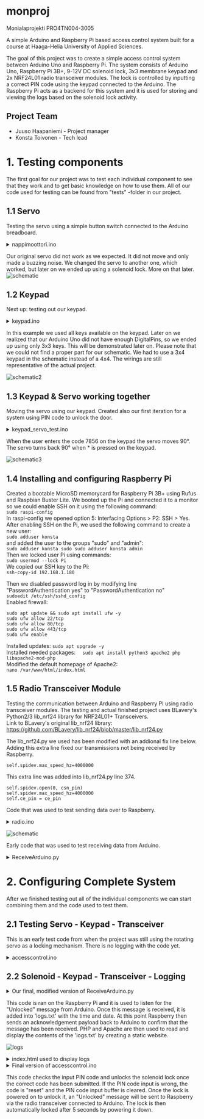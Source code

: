 # monproj
Monialaprojekti PRO4TN004-3005


A simple Arduino and Raspberry Pi based access control system built for a course at Haaga-Helia University of Applied Sciences.

The goal of this project was to create a simple access control system between Arduino Uno and Raspberry Pi. The system consists of Arduino Uno, Raspberry Pi 3B+, 9-12V DC solenoid lock, 3x3 membrane keypad and 2x NRF24L01 radio transceiver modules. The lock is controlled by inputting a correct PIN code using the keypad connected to the Arduino. The Raspberry Pi acts as a backend for this system and it is used for storing and viewing the logs based on the solenoid lock activity.

## Project Team
- Juuso Haapaniemi - Project manager
- Konsta Toivonen - Tech lead

# 1. Testing components
The first goal for our project was to test each individual component to see that they work and to get basic knowledge on how to use them.
All of our code used for testing can be found from "tests" -folder in our project.

## 1.1 Servo
Testing the servo using a simple button switch connected to the Arduino breadboard.

<details>
  <summary>nappimoottori.ino</summary>
  <br>
  
  ```
#include <Servo.h>
Servo myServo;
int angle;
int switchState = 0;
int switchPin = 2;

void setup() {
  myServo.attach(9);
  Serial.begin(9600);
  pinMode (switchPin, INPUT);
}

void loop() {
  switchState = digitalRead(switchPin);
  if (switchState == HIGH) {
    angle = 0;
  } else {
    angle = 180;
  }
  myServo.write(angle);
  delay(15);
}
````
</details>




Our original servo did not work as we expected. It did not move and only made a buzzing noise.
We changed the servo to another one, which worked, but later on we ended up using a solenoid lock. More on that later.
![schematic](https://raw.githubusercontent.com/haapjuu/monproj/master/tests/nappimoottori/schematic.png)

## 1.2 Keypad
Next up: testing out our keypad.

<details>
  <summary>keypad.ino</summary>
  <br>
  
  ```
#include <Keypad.h>

const byte numRows = 4;
const byte numCols = 4;

char keymap[numRows][numCols] =
{
  {'1', '2', '3', 'A'},
  {'4', '5', '6', 'B'},
  {'7', '8', '9', 'C'},
  {'*', '0', '#', 'D'}
};

byte rowPins[numRows] = {9, 8, 7, 6};
byte colPins[numCols] = {5, 4, 3, 2};

Keypad myKeypad = Keypad(makeKeymap(keymap), rowPins, colPins, numRows, numCols);

void setup()
{
  Serial.begin(9600);
}

void loop()
{
  char keypressed = myKeypad.getKey();
  if (keypressed != NO_KEY)
  {
    Serial.println(keypressed);
  }
}
```
</details>


In this example we used all keys available on the keypad.
Later on we realized that our Arduino Uno did not have enough DigitalPins, so we ended up using only 3x3 keys.
This will be demonstrated later on.
Please note that we could not find a proper part for our schematic. We had to use a 3x4 keypad in the schematic instead of a 4x4. The wirings are still representative of the actual project.

![schematic2](https://raw.githubusercontent.com/haapjuu/monproj/master/tests/keypad/schematic.png)

## 1.3 Keypad & Servo working together
Moving the servo using our keypad.
Created also our first iteration for a system using PIN code to unlock the door.

<details>
  <summary>keypad_servo_test.ino</summary>
  <br>
  
  ```
#include <Keypad.h>
#include <Servo.h>

Servo servo_Motor;
const char* password = "7856";
int position = 0;
const byte ROWS = 4;
const byte COLS = 4;
char keys[ROWS][COLS] = {
  {'1', '2', '3', 'A'},
  {'4', '5', '6', 'B'},
  {'7', '8', '9', 'C'},
  {'*', '0', '#', 'D'}
};

byte rowPins[ROWS] = { 9, 8, 7, 6 };
byte colPins[COLS] = { 5, 4, 3, 2 };
Keypad keypad = Keypad( makeKeymap(keys), rowPins, colPins, ROWS, COLS );

void setup() {
  Serial.begin(9600);
  servo_Motor.attach(11);
  setLocked(true);
}
void loop() {
  char key = keypad.getKey();

  if (key != NO_KEY){
    Serial.println(key);
  }

  if (key == '*') {
      position = 0;
      setLocked(true);
  }

  if (key == password[position]) {
    position ++;
  }

  if (position == 4) {
    setLocked(false);
  }
  delay(100);
}

void setLocked(int locked) {
  if (locked) {
    servo_Motor.write(0);
    Serial.println("Locking");
  }
  else {
    servo_Motor.write(90);
    Serial.println("Unlocking");
  }
}
```
</details>

When the user enters the code 7856 on the keypad the servo moves 90°.
The servo turns back 90° when * is pressed on the keypad.

![schematic3](https://raw.githubusercontent.com/haapjuu/monproj/master/tests/keypad_servo_test/schematic.png)

## 1.4 Installing and configuring Raspberry Pi
Created a bootable MicroSD memorycard for Raspberry Pi 3B+ using Rufus and Raspbian Buster Lite.
We booted up the Pi and connected it to a monitor so we could enable SSH on it using the following command:  
``
sudo raspi-config
``  
In raspi-config we opened option 5: Interfacing Options > P2: SSH > Yes.  
After enabling SSH on the Pi, we used the following command to create a new user:  
``
sudo adduser konsta
``  
and added the user to the groups "sudo" and "admin":  
``
sudo adduser konsta sudo
sudo adduser konsta admin
``  
Then we locked user Pi using commands:  
``
sudo usermod --lock Pi
``  
We copied our SSH key to the Pi:  
``
ssh-copy-id 192.168.1.180
`` 

Then we disabled password log in by modifying line "PasswordAuthentication yes" to "PasswordAuthentication no"  
``
sudoedit /etc/ssh/sshd_config
``  
Enabled firewall:  

```
sudo apt update && sudo apt install ufw -y  
sudo ufw allow 22/tcp  
sudo ufw allow 80/tcp  
sudo ufw allow 443/tcp  
sudo ufw enable  
```
Installed updates:
``
sudo apt upgrade -y
``  
Installed needed packages:
``  
sudo apt install python3 apache2 php libapache2-mod-php
``  
Modified the default homepage of Apache2:  
``
nano /var/www/html/index.html
``


## 1.5 Radio Transceiver Module
Testing the communication between Arduino and Raspberry PI using radio transceiver modules.
The testing and actual finished project uses BLavery's Python2/3 lib_nrf24 library for NRF24L01+ Transceivers.
<br>
Link to BLavery's original lib_nrf24 library: https://github.com/BLavery/lib_nrf24/blob/master/lib_nrf24.py


The lib_nrf24.py we used has been modified with an addional fix line below. Adding this extra line fixed our transmissions not being received by Raspberry.

`self.spidev.max_speed_hz=4000000`

This extra line was added into lib_nrf24.py line 374.

```
self.spidev.open(0, csn_pin)
self.spidev.max_speed_hz=4000000
self.ce_pin = ce_pin
```

Code that was used to test sending data over to Raspberry.

<details>
  <summary>radio.ino</summary>
  <br>
  
```
#include <SPI.h>
#include <nRF24L01.h>
#include <RF24.h>

RF24 radio(7, 8); // CE, CSN
const byte address[6] = "00001";

void setup(void){
  Serial.begin(9600);
  radio.begin();
  radio.setPALevel(RF24_PA_MIN);
  radio.setChannel(0x76);
  radio.openWritingPipe(address);
  radio.enableDynamicPayloads();
  radio.powerUp();
  radio.stopListening();
}

void loop(void){
  Serial.println("Attempting to send data");
  const char text[] = "Hello World";
  radio.write(&text, sizeof(text));
  Serial.println("Sending message Hello World");
  delay(1000);
}
```
</details>  

![schematic](https://raw.githubusercontent.com/haapjuu/monproj/master/tests/misc%20images/schematic.png)


Early code that was used to test receiving data from Arduino.

<details>
  <summary>ReceiveArduino.py</summary>
  <br>
  
```
import RPi.GPIO as GPIO
from lib_nrf24 import NRF24
import time
import spidev

GPIO.setmode(GPIO.BCM)

pipes = [[0xE8, 0xE8, 0xF0, 0xF0, 0xE1], [0xF0, 0xF0, 0xF0, 0xF0, 0xE1]]

radio = NRF24(GPIO, spidev.SpiDev())
radio.begin(0, 17)

radio.setPayloadSize(32)
radio.setChannel(0x76)
radio.setDataRate(NRF24.BR_1MBPS)
radio.setPALevel(NRF24.PA_MIN)

radio.setAutoAck(True)
radio.enableDynamicPayloads()
radio.enableAckPayload()

radio.openReadingPipe(1, pipes[1])
radio.printDetails()
radio.startListening()

while(1):
    # ackPL = [1]
    while not radio.available(0):
        time.sleep(1 / 100)
    receivedMessage = []
    radio.read(receivedMessage, radio.getDynamicPayloadSize())
    print("Received: {}".format(receivedMessage))

    print("Translating the receivedMessage into unicode characters")
    string = ""
    for n in receivedMessage:
        # Decode into standard unicode set
        if (n >= 32 and n <= 126):
            string += chr(n)
    print("Out received message decodes to: {}".format(string))
```
</details>


# 2. Configuring Complete System
After we finished testing out all of the individual components we can start combining them and the code used to test them.

## 2.1 Testing Servo - Keypad - Transceiver

This is an early test code from when the project was still using the rotating servo as a locking mechanism. There is no logging with the code yet. 

<details>
  <summary>accesscontrol.ino</summary>
  <br>
  
```
#include <Servo.h>
#include <Keypad.h>
#include <SPI.h>
#include <RF24.h>

Servo servo_Motor;
const char* password = "2222";
int position = 0;
const byte ROWS = 4;
const byte COLS = 4;
RF24 radio(9, 10);

char keys[ROWS][COLS] = {
  {'1', '2', '3', 'A'},
  {'4', '5', '6', 'B'},
  {'7', '8', '9', 'C'},
  {'*', '0', '#', 'D'}
};

byte rowPins[ROWS] = {7, 6, 5, 4};
byte colPins[COLS] = {3, 2, 1, 0};
Keypad keypad = Keypad( makeKeymap(keys), rowPins, colPins, ROWS, COLS );


void setup() {
  servo_Motor.attach(8);
  Serial.begin(9600);
  setLocked(true);

  radio.begin();
  radio.setPALevel(RF24_PA_MAX);
  radio.setChannel(0x74);
  radio.openWritingPipe(0xF0f0f0f0E1LL);
  radio.enableDynamicPayloads();
  radio.powerUp();

}

void loop() {
  char key = keypad.getKey();

  if (key != NO_KEY){
    Serial.println(key);
  }

  if (key == '*') {
      position = 0;
      setLocked(true);
      const char lockedmessage[] = "Locked";
      radio.write(&lockedmessage, sizeof(lockedmessage));
  }

  if (key == password[position]) {
    position ++;
  }

  if (position == 4) {
    setLocked(false);
    const char unlockedmessage[] = "Unlocked";
    radio.write(&unlockedmessage, sizeof(unlockedmessage));
  }
  delay(100);
}

void setLocked(int locked) {
  if (locked) {
    servo_Motor.write(0);
    Serial.println("Locking");
  }
  else {
    servo_Motor.write(90);
    Serial.println("Unlocking");
  }
}
```
</details>

## 2.2 Solenoid - Keypad - Transceiver - Logging
<details>
<summary>Our final, modified version of ReceiveArduino.py</summary>
<br>
  
```
import RPi.GPIO as GPIO
from lib_nrf24 import NRF24
import time
import spidev
import datetime

GPIO.setmode(GPIO.BCM)

pipes = [[0xE8, 0xE8, 0xF0, 0xF0, 0xE1], [0xF0, 0xF0, 0xF0, 0xF0, 0xE1]]

radio = NRF24(GPIO, spidev.SpiDev())
radio.begin(0, 26)

radio.setPayloadSize(32)
radio.setChannel(0x74)
radio.setDataRate(NRF24.BR_250KBPS)
radio.setPALevel(NRF24.PA_MIN)

radio.setAutoAck(True)
radio.enableDynamicPayloads()
radio.enableAckPayload()

radio.openReadingPipe(1, pipes[1])
radio.printDetails()
radio.startListening()

now = datetime.datetime.now()

while True:
    ackPL = [1]
    while not radio.available(0):
        time.sleep(0.01)

    receivedMessage = []
    radio.read(receivedMessage, radio.getDynamicPayloadSize())
    print("Received: {}".format(receivedMessage))

    print("Translating the receivedMessage into unicode characters")
    string = ""
    for n in receivedMessage:
        if (n >= 32 and n <= 126):
            string += chr(n)
    print("Our received message decodes to: {}".format(string))
    radio.writeAckPayload(1, ackPL, len (ackPL))
    print("Loaded payload reply of {}".format(ackPL))

    f= open("logs.txt", "a+")
    f.write(now.strftime("%Y-%b-%d %H:%M")+" "+"{}".format(string)+"\n")
    f.close()
```
</details>

This code is ran on the Raspberry Pi and it is used to listen for the "Unlocked" message from Arduino. Once this message is received, it is added into 'logs.txt' with the time and date. At this point Raspberry then sends an acknowledgement payload back to Arduino to confirm that the message has been received. PHP and Apache are then used to read and display the contents of the 'logs.txt' by creating a static website.

![logs](https://github.com/haapjuu/monproj/blob/master/tests/misc%20images/logs.png)

<details>
  <summary>index.html used to display logs</summary>
  <br>
  
```
  <!DOCTYPE html>
<html>
<head>
  <meta charset="UTF-8">
  <title>
      Access log
  </title>
</head>
<body>
	<?php
		$file = file_get_contents('/home/konsta/monproj/logs.txt', true);
	echo nl2br ($file);
	?>
</body>
</html>
```
</details>

<details>
  <summary>Final version of accesscontrol.ino</summary>
  <br>
  
  ```
#include <Keypad.h>
#include <SPI.h>
#include <RF24.h>

const byte ROWS = 3;
const byte COLS = 3;

int RelayControlPin = 2;

String Password = "1234";
String tempPassword = "";
int i = 0;

RF24 radio(9, 10);

char keys[ROWS][COLS] = {
  {'1', '2', '3'},
  {'4', '5', '6'},
  {'7', '8', '9'},
};

byte rowPins[ROWS] = {8, 7, 6};
byte colPins[COLS] = {5, 4, 3};
Keypad keypad = Keypad( makeKeymap(keys), rowPins, colPins, ROWS, COLS );

void setup() {
  Serial.begin(9600);
  pinMode(RelayControlPin, OUTPUT);
  setLocked(true);

  radio.begin();
  radio.setPALevel(RF24_PA_MIN);
  radio.setDataRate(RF24_250KBPS); 
  radio.setChannel(0x74);
  radio.openWritingPipe(0xF0f0f0f0E1LL);
  radio.enableDynamicPayloads();
  radio.powerUp();
}

void loop() {
  A:
  i = 0;
  tempPassword = "";
  char key = keypad.getKey();

    if (key != NO_KEY) {
    Serial.println(key);
  }

  while (i < 4) {
  char key = keypad.getKey();
  if (key != NO_KEY){

    Serial.println(key);
    tempPassword += key;
    i++;

    if(tempPassword.startsWith("1",0)){
      } else if (tempPassword.startsWith("2",1)){
       } else if (tempPassword.startsWith("3",2)){
         } else if (tempPassword.startsWith("4",3)){
            } else {
                goto A;
                   }
}}
  if (Password == tempPassword){
    setLocked(false);
    delay(5000);
    setLocked(true);
    goto A;
  } else {
    goto A;
  }
  delay(100);
}

void setLocked(int locked) {
  if (locked) {
    digitalWrite(RelayControlPin, LOW);
    Serial.println("Locking");
  }
  else {
    digitalWrite(RelayControlPin, HIGH);
    Serial.println("Unlocking");
    const char unlockedmessage[] = "Unlocked";
    radio.write(&unlockedmessage, sizeof(unlockedmessage));
  }
}
```
</details>


This code checks the input PIN code and unlocks the solenoid lock once the correct code has been submitted. If the PIN code input is wrong, the code is "reset" and the PIN code input buffer is cleared. Once the lock is powered on to unlock it, an "Unlocked" message will be sent to Raspberry via the radio transceiver connected to Arduino. The lock is then automatically locked after 5 seconds by powering it down.


